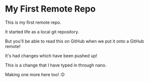 # My First Remote Repo

This is my first remote repo.

It started life as a local git repository.

But you'll be able to read this on GitHub when we put it onto a GitHub remote!

It's had changes which have been pushed up!

This is a change that I have typed in through nano.

Making one more here too! :D
